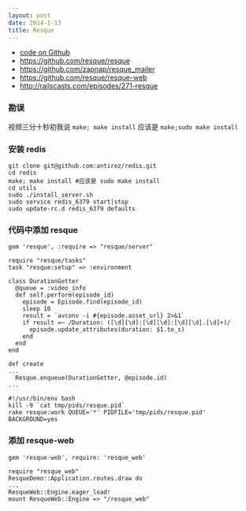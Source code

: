 ```yaml
---
layout: post
date: 2014-1-13
title: Resque
---
```

- [code on Github](https://github.com/happycasts/episode-89-demo)
- <https://github.com/resque/resque>
- <https://github.com/zapnap/resque_mailer>
- <https://github.com/resque/resque-web>
- <http://railscasts.com/episodes/271-resque>

### 勘误

视频三分十秒初我说 `make; make install` 应该是 `make;sudo make install` 

### 安装 redis

~~~
git clone git@github.com:antirez/redis.git
cd redis
make; make install #应该是 sudo make install 
cd utils
sudo ./install_server.sh
sudo service redis_6379 start|stop
sudo update-rc.d redis_6379 defaults
~~~

### 代码中添加 resque

~~~
gem 'resque', :require => "resque/server"
~~~

~~~
require "resque/tasks"
task "resque:setup" => :environment
~~~

~~~
class DurationGetter
  @queue = :video_info
  def self.perform(episode_id)
    episode = Episode.find(episode_id)
    sleep 10
    result = `avconv -i #{episode.asset_url} 2>&1`
    if result =~ /Duration: ([\d][\d]:[\d][\d]:[\d][\d].[\d]+)/
      episode.update_attributes(duration: $1.to_s)
    end
  end
end
~~~

~~~
def create
...
  Resque.enqueue(DurationGetter, @episode.id)
...
~~~

~~~
#!/usr/bin/env bash
kill -9 `cat tmp/pids/resque.pid`
rake resque:work QUEUE='*' PIDFILE='tmp/pids/resque.pid' BACKGROUND=yes
~~~


### 添加 resque-web

~~~
gem 'resque-web', require: 'resque_web'
~~~

~~~
require "resque_web"
ResqueDemo::Application.routes.draw do
...
ResqueWeb::Engine.eager_load!
mount ResqueWeb::Engine => "/resque_web"
~~~

